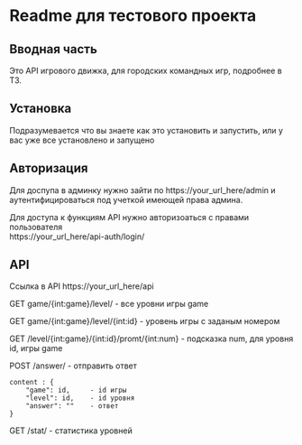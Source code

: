 <h1>Readme для тестового проекта
</h1>

<h2>Вводная часть</h2>
Это API игрового движка, для городских командных игр, подробнее в ТЗ.
<h2>Установка</h2>
Подразумевается что вы знаете как это установить и запустить, или у вас уже все установлено и запущено 

<h2>Авторизация</h2>
Для доспупа в админку нужно зайти по 
https://your_url_here/admin и аутентифицироваться под учеткой имеющей права админа.

Для доступа к функциям API нужно авторизоаться с правами пользователя  
https://your_url_here/api-auth/login/

<h2>API</h2>

Ссылка  в API  https://your_url_here/api

<p>GET game/{int:game}/level/ - все уровни игры game</p>
<p>GET game/{int:game}/level/{int:id} - уровень игры с заданым номером</p>
<p>GET /level/{int:game}/{int:id}/promt/{int:num}  - подсказка num, для уровня id, игры game</p>
<p>POST /answer/ - отправить ответ </p>

```
content : {
    "game": id,     - id игры
    "level": id,    - id уровня   
    "answer": ""    - ответ
}
   ```

<p>GET /stat/ - статистика уровней</p>




